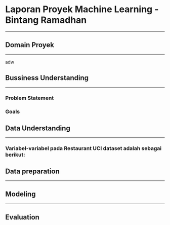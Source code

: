 # Laporan Proyek Machine Learning - Bintang Ramadhan
---
## Domain Proyek
---
adw
## Bussiness Understanding
---
### Problem Statement
### Goals

## Data Understanding
---
### Variabel-variabel pada Restaurant UCI dataset adalah sebagai berikut:

## Data preparation
---

## Modeling
---

## Evaluation
